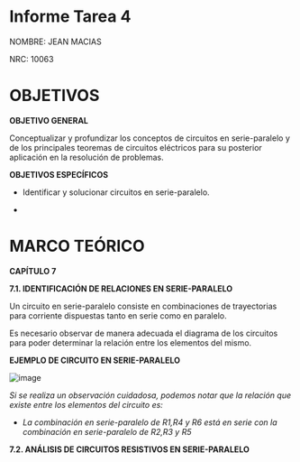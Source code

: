 # Informe Tarea 4

NOMBRE: JEAN MACIAS

NRC: 10063 

# **OBJETIVOS**

**OBJETIVO GENERAL**

Conceptualizar y profundizar los conceptos de circuitos en serie-paralelo y de los principales teoremas de circuitos eléctricos para su posterior aplicación en la resolución de problemas.

**OBJETIVOS ESPECÍFICOS**

* Identificar y solucionar circuitos en serie-paralelo.

*

# **MARCO TEÓRICO**

**CAPÍTULO 7**

**7.1. IDENTIFICACIÓN DE RELACIONES EN SERIE-PARALELO**

Un circuito en serie-paralelo consiste en combinaciones de trayectorias para corriente dispuestas tanto en serie como en paralelo.

Es necesario observar de manera adecuada el diagrama de los circuitos para poder determinar la relación entre los elementos del mismo.

**EJEMPLO DE CIRCUITO EN SERIE-PARALELO**

![image](https://user-images.githubusercontent.com/116774235/207728442-b4361941-ba39-46b0-aca6-4935e313edb0.png)


*Si se realiza un observación cuidadosa, podemos notar que la relación que existe entre los elementos del circuito es:*
* *La combinación en serie-paralelo de R1,R4 y R6 está en serie con la combinación en serie-paralelo de R2,R3 y R5*

**7.2. ANÁLISIS DE CIRCUITOS RESISTIVOS EN SERIE-PARALELO**


